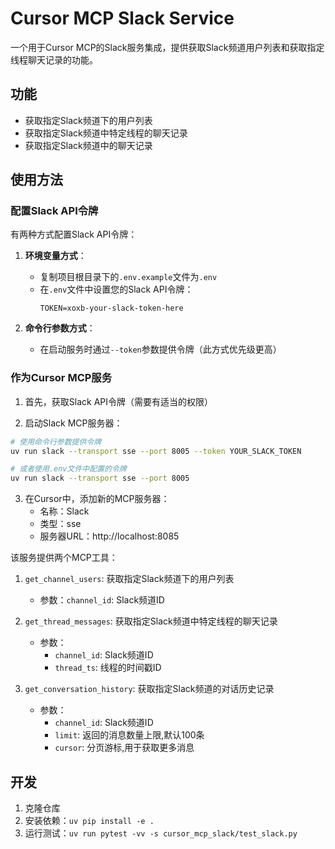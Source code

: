 # Cursor MCP Slack Service

一个用于Cursor MCP的Slack服务集成，提供获取Slack频道用户列表和获取指定线程聊天记录的功能。

## 功能

- 获取指定Slack频道下的用户列表
- 获取指定Slack频道中特定线程的聊天记录
- 获取指定Slack频道中的聊天记录

## 使用方法

### 配置Slack API令牌

有两种方式配置Slack API令牌：

1. **环境变量方式**：
   - 复制项目根目录下的`.env.example`文件为`.env`
   - 在`.env`文件中设置您的Slack API令牌：
     ```
     TOKEN=xoxb-your-slack-token-here
     ```

2. **命令行参数方式**：
   - 在启动服务时通过`--token`参数提供令牌（此方式优先级更高）

### 作为Cursor MCP服务

1. 首先，获取Slack API令牌（需要有适当的权限）

2. 启动Slack MCP服务器：
```bash
# 使用命令行参数提供令牌
uv run slack --transport sse --port 8005 --token YOUR_SLACK_TOKEN

# 或者使用.env文件中配置的令牌
uv run slack --transport sse --port 8005
```

3. 在Cursor中，添加新的MCP服务器：
   - 名称：Slack
   - 类型：sse
   - 服务器URL：http://localhost:8085

该服务提供两个MCP工具：

1. `get_channel_users`: 获取指定Slack频道下的用户列表
   - 参数：`channel_id`: Slack频道ID

2. `get_thread_messages`: 获取指定Slack频道中特定线程的聊天记录
   - 参数：
     - `channel_id`: Slack频道ID
     - `thread_ts`: 线程的时间戳ID
3. `get_conversation_history`: 获取指定Slack频道的对话历史记录
   - 参数：
     - `channel_id`: Slack频道ID
     - `limit`: 返回的消息数量上限,默认100条
     - `cursor`: 分页游标,用于获取更多消息

## 开发

1. 克隆仓库
2. 安装依赖：`uv pip install -e .`
3. 运行测试：`uv run pytest -vv -s cursor_mcp_slack/test_slack.py`